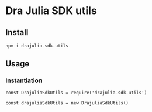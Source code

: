 # Dra Julia SDK utils

## Install
```
npm i drajulia-sdk-utils
```

## Usage

### Instantiation
```
const DrajuliaSdkUtils = require('drajulia-sdk-utils')

const drajuliaSdkUtils = new DrajuliaSdkUtils()
```